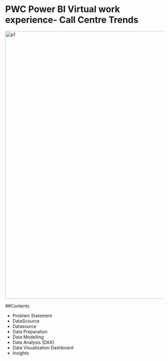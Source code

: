 # PWC Power BI Virtual work experience- Call Centre Trends
<img width="1280" height="853" alt="p1" src="https://github.com/user-attachments/assets/a3797a09-ed8e-4d7d-ae65-b7f75fb7dddf" />



##Contents

- Problem Statement
- DataScource
- Datasource
- Data Preparation
- Data Modelling
- Data Analysis (DAX)
- Data Visualization Dashboard
- Insights

